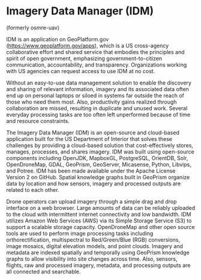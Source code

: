 # Imagery Data Manager (IDM) 
(formerly osmre-uav) 

IDM is an application on GeoPlatform.gov (https://www.geoplatform.gov/apps), which is a US cross-agency collaborative effort and shared service that embodies the principles and spirit of open government, emphasizing government-to-citizen communication, accountability, and transparency. Organizations working with US agencies can request access to use IDM at no cost.

Without an easy-to-use data management solution to enable the discovery and sharing of relevant information, imagery and its associated data often end up on personal laptops or siloed in systems far outside the reach of those who need them most. Also, productivity gains realized through collaboration are missed, resulting in duplicate and unused work. Several everyday processing tasks are too often left unperformed because of time and resource constraints. 

The Imagery Data Manager (IDM) is an open-source and cloud-based application built for the US Department of Interior that solves these challenges by providing a cloud-based solution that cost-effectively stores, manages, processes, and shares imagery. IDM was built using open-source components including OpenJDK, MapboxGL, PostgreSQL, OrientDB, Solr, OpenDroneMap, GDAL, GeoPrism, GeoServer, Micasense, Python, Libvips, and Potree. IDM has been made available under the Apache License Version 2 on GitHub. Spatial knowledge graphs built in GeoPrism organize data by location and how sensors, imagery and processed outputs are related to each other.  

Drone operators can upload imagery through a simple drag and drop interface on a web browser. Large amounts of data can be reliably uploaded to the cloud with intermittent internet connectivity and low bandwidth. IDM utilizes Amazon Web Services (AWS) via its Simple Storage Service (S3) to support a scalable storage capacity. OpenDroneMap and other open source tools are used to perform image processing tasks including orthorectification, multispectral to Red/Green/Blue (RGB) conversions, image mosaics, digital elevation models, and point clouds. Imagery and metadata are indexed spatially and temporally using GeoPrism knowledge graphs to allow visibility into site changes across time. Also, sensors, flights, raw and processed imagery, metadata, and processing outputs are all connected and searchable.
